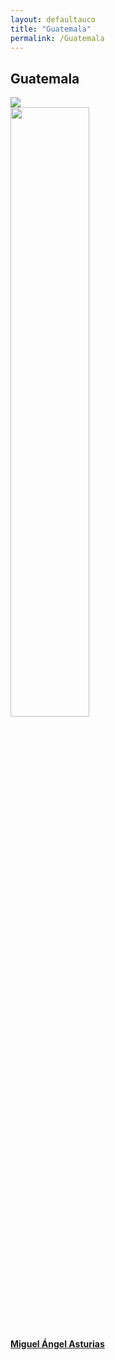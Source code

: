 ```yaml
---
layout: defaultauco
title: "Guatemala"
permalink: /Guatemala
---
```

<div class="container-0">
    <div class="container-title">
        <span class="country"><h2>Guatemala</h2></span>
        <div class="photo-co">
          <img src="https://www.worldatlas.com/r/w768-q80/upload/1b/93/5c/gt-01.jpg" >
    </div>
</div>
<!-- partial:index.partial.html -->
<div class="container">
  <div class="timeline clearfix">
  <div class="vertical-line">
 <div id="post-1" class="vesti-col timeline-post">
      <div class="vesti-content-wrapper">
        <div class="photo">
          <img src="https://cdn.elperiodico.com.gt/wp-content/uploads/2020/02/15192233/miguel_angel_asturias-775x1024.jpg" width="50%" height="50%">
          <div class="vesti-date-wrapper">
            <div class="vesti-date">
            </div>
          </div>
        </div>
        <div class="vesti-desc">
          <a class="desc-a" href="#">
            <h4><a href="/masturias">Miguel Ángel Asturias</a></h4>
          </a>
        </div>
      </div>
    </div>


<!-- partial -->